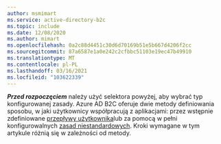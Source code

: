 ```yaml
---
author: msmimart
ms.service: active-directory-b2c
ms.topic: include
ms.date: 12/08/2020
ms.author: mimart
ms.openlocfilehash: 0a2c88d4451c30d6d70169b51e5b667d4206f2cc
ms.sourcegitcommit: 87a6587e1a0e242c2cfbbc51103e19ec47b49910
ms.translationtype: MT
ms.contentlocale: pl-PL
ms.lasthandoff: 03/16/2021
ms.locfileid: "103622339"
---
```

***Przed rozpoczęciem*** należy użyć selektora powyżej, aby wybrać typ konfigurowanej zasady. Azure AD B2C oferuje dwie metody definiowania sposobu, w jaki użytkownicy współpracują z aplikacjami: przez wstępnie zdefiniowane [przepływy użytkownika](../articles/active-directory-b2c/user-flow-overview.md)lub za pomocą w pełni konfigurowalnych [zasad niestandardowych](../articles/active-directory-b2c/custom-policy-overview.md). Kroki wymagane w tym artykule różnią się w zależności od metody.  
